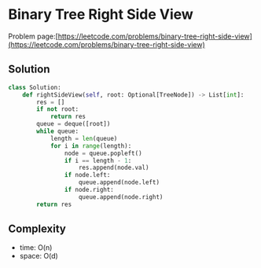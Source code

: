 # Binary Tree Right Side View

Problem page:[https://leetcode.com/problems/binary-tree-right-side-view](https://leetcode.com/problems/binary-tree-right-side-view)

## Solution

```python
class Solution:
    def rightSideView(self, root: Optional[TreeNode]) -> List[int]:
        res = []
        if not root:
            return res
        queue = deque([root])
        while queue:
            length = len(queue)
            for i in range(length):
                node = queue.popleft()
                if i == length - 1:
                    res.append(node.val)
                if node.left:
                    queue.append(node.left)
                if node.right:
                    queue.append(node.right)
        return res
```

## Complexity

- time: O(n)
- space: O(d)
